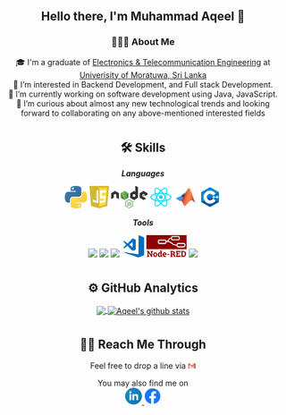 <div align="center">

## Hello there, I'm Muhammad Aqeel 👋
### 👨🏻‍💻 About Me

🎓 I'm a graduate of [Electronics & Telecommunication Engineering](https://ent.uom.lk/) at [Univerisity of Moratuwa, Sri Lanka](https://uom.lk/)<br/>
👀 I’m interested in Backend Development, and Full stack Development.<br/>
🔭 I’m currently working on software development using Java, JavaScript.<br/>
💞️ I’m curious about almost any new technological trends and looking forward to collaborating on any above-mentioned interested fields<br/>
  
<!--
![](https://komarev.com/ghpvc/?username=AqeelMuhammad&color=blue&style=plastic)
[![](https://visitcount.itsvg.in/api?id=AqeelMuhammad&icon=0&color=0)](https://visitcount.itsvg.in)
-->

</div>
<div align="center">

#
## 🛠 Skills  
***Languages***
<p> 
<code><img height="40" src="https://github.com/AqeelMuhammad/AqeelMuhammad/blob/main/Logos/python.svg"></code>
<code><img height="40" src="https://github.com/AqeelMuhammad/AqeelMuhammad/blob/main/Logos/javascript.svg"></code>
<code><img height="40" src="https://github.com/AqeelMuhammad/AqeelMuhammad/blob/main/Logos/nodeJs.svg"></code>
<code><img height="40" src="https://github.com/AqeelMuhammad/AqeelMuhammad/blob/main/Logos/reactJS.svg"></code>
<code><img height="40" src="https://github.com/AqeelMuhammad/AqeelMuhammad/blob/main/Logos/matlab.svg"></code>
<code><img height="40" src="https://github.com/AqeelMuhammad/AqeelMuhammad/blob/main/Logos/cPlusPlus.svg"></code>
</p>

***Tools***
<p>
<code><img height="40" src="https://upload.wikimedia.org/wikipedia/commons/f/f3/Altium_Designer_logo.png"></code>
<code><img height="40" src="https://blog.digilentinc.com/wp-content/uploads/2015/01/184_multisim_app_icon_ill.png"></code>
<code><img height="40" src="https://banner2.cleanpng.com/20180328/ezw/kisspng-solidworks-computer-aided-design-3d-computer-graph-work-5abb8876c7bd12.1780632115222396068181.jpg"></code>
<code><img height="40" src="https://github.com/AqeelMuhammad/AqeelMuhammad/blob/main/Logos/visualStudioCode.svg"></code>
<code><img height="40" src="https://github.com/AqeelMuhammad/AqeelMuhammad/blob/main/Logos/NodeRedLogo.png"></code>
<code><img height="40" src="https://upload.wikimedia.org/wikipedia/commons/e/e0/Git-logo.svg"></code>
</p>
</div>
<div align="center">

#
## ⚙️ GitHub Analytics 
<a href="https://github.com/AqeelMuhammad">
  <img align="center" src="https://github-readme-stats-eight-theta.vercel.app/api/top-langs/?username=AqeelMuhammad&theme=light&layout=compact&langs_count=8" />
</a>
<a href="https://github.com/AqeelMuhammad">
 <img align="center" src="https://github-readme-stats-eight-theta.vercel.app/api?username=AqeelMuhammad&show_icons=true&theme=light&line_height=27&include_all_commits=true&count_private=true" alt="Aqeel's github stats"/>
</a>
<!-- <p><img align="center" src="https://github-readme-streak-stats.herokuapp.com/?user=AqeelMuhammad&" alt="Aqeel" /></p> -->
</div>
<div align="center">

#
## 🤝🏻 Reach Me Through

Feel free to drop a line via <a href="mailto:aqeeltm1998@gmail.com">
        <img height="10" src="https://github.com/AqeelMuhammad/AqeelMuhammad/blob/main/Logos/gmail.svg" />
</a> 
 
<p align="center">
You may also find me on <br/>
<a href="https://www.linkedin.com/in/aqeel-muhammad/">
        <img height="30" src="https://github.com/AqeelMuhammad/AqeelMuhammad/blob/main/Logos/linkedin.svg" />
</a> 
<a href="https://www.facebook.com/aqeel.thajudeenmohammed">
       <img height="30" src="https://github.com/AqeelMuhammad/AqeelMuhammad/blob/main/Logos/facebook.png" />
</a>  
</p>
</div>
<!---
AqeelMuhammad/AqeelMuhammad is a ✨ special ✨ repository because its `README.md` (this file) appears on your GitHub profile.
You can click the Preview link to take a look at your changes.
--->
